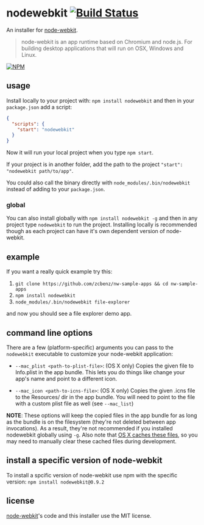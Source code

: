# nodewebkit [![Build Status](http://img.shields.io/travis/shama/nodewebkit.svg)](https://travis-ci.org/shama/nodewebkit)

An installer for [node-webkit](https://github.com/rogerwang/node-webkit).

> node-webkit is an app runtime based on Chromium and node.js. For building desktop applications that will run on OSX, Windows and Linux.

[![NPM](https://nodei.co/npm/nodewebkit.png?downloads=true)](https://nodei.co/npm/nodewebkit/)

## usage
Install locally to your project with: `npm install nodewebkit` and then in your `package.json` add a script:

```json
{
  "scripts": {
    "start": "nodewebkit"
  }
}
```

Now it will run your local project when you type `npm start`.

If your project is in another folder, add the path to the project `"start": "nodewebkit path/to/app"`.

You could also call the binary directly with `node_modules/.bin/nodewebkit` instead of adding to your `package.json`.

### global
You can also install globally with `npm install nodewebkit -g` and then in any project type `nodewebkit` to run the project. Installing locally is recommended though as each project can have it's own dependent version of node-webkit.

## example
If you want a really quick example try this:

1. `git clone https://github.com/zcbenz/nw-sample-apps && cd nw-sample-apps`
2. `npm install nodewebkit`
3. `node_modules/.bin/nodewebkit file-explorer`

and now you should see a file explorer demo app.

## command line options
There are a few (platform-specific) arguments you can pass to the `nodewebkit` executable to
customize your node-webkit application:

* `--mac_plist <path-to-plist-file>`: (OS X only) Copies the given file to Info.plist in the app
  bundle. This lets you do things like change your app's name and point to a different icon.

* `--mac_icon <path-to-icns-file>`: (OS X only) Copies the given .icns file to the Resources/ dir
  in the app bundle. You will need to point to the file with a custom plist file as well (see
  `--mac_list`)

**NOTE**: These options will keep the copied files in the app bundle for as long as the bundle is
on the filesystem (they're not deleted between app invocations). As a result, they're not
recommended if you installed nodewebkit globally using `-g`.  Also note that
[OS X caches these files](http://proteo.me.uk/2011/08/mac-application-bundle-caching/),
so you may need to manually clear these cached files during development.

## install a specific version of node-webkit

To install a spcific version of node-webkit use npm with the specific version: `npm install nodewebkit@0.9.2`

## license
[node-webkit](https://github.com/rogerwang/node-webkit)'s code and this installer use the MIT license.
